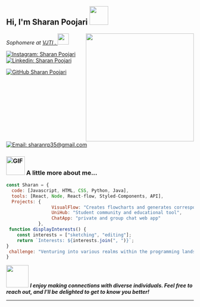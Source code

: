 <h2> Hi, I'm Sharan Poojari <img src="https://media.giphy.com/media/NAq0PgHZIICdpmZsmw/giphy.gif" width="50"> 
</h2>
<img align='right' src="https://media.giphy.com/media/wwgamp8bOsx8byvKTi/giphy.gif" width="290">
<p><em>Sophomere at <a href="https://vjti.ac.in/">VJTI   . </a><img src="https://media.giphy.com/media/fYSnHlufseco8Fh93Z/giphy.gif" width="30">
</em></p>

[![Instagram: Sharan Poojari](https://img.shields.io/badge/-sharan03-blue?style=social&logo=instagram&logoColor=red&link=https://www.instagram.com/__.sharan03.__/)](https://www.instagram.com/__.sharan03.__/)
[![Linkedin: Sharan Poojari](https://img.shields.io/badge/-sharanpoojari-blue?style=flat&logo=Linkedin&logoColor=white&link=https://www.linkedin.com/in/sharan-poojari-582656258/)](https://www.linkedin.com/in/sharan-poojari-582656258/)

[![GitHub Sharan Poojari](https://img.shields.io/github/followers/sharanrp?label=follow&style=social)](https://github.com/SharanRP)
[![Email: sharanrp35@gmail.com](https://img.shields.io/badge/-sharanrp35-red?style=social&logo=gmail)](mailto:sharanrp35@gmail.com)

### <img src="https://media.giphy.com/media/DPEFlZO4nJSZoqRfHv/giphy.gif" alt="GIF" width="50"> A little more about me... 

```javascript
const Sharan = {
  code: [Javascript, HTML, CSS, Python, Java],
  tools: [React, Node, React-flow, Styled-Components, API],
  Projects: {
                 VisualFlow: "Creates flowcharts and generates corresponding code",
                 UniHub: "Student community and educational tool",
                 ChatApp: "private and group chat web app"
            },
 function displayInterests() {
    const interests = ["sketching", "editing"];
    return `Interests: ${interests.join(", ")}`;
}
 challenge: "Venturing into various realms within the programming landscape."
}
```

<img src="https://media.giphy.com/media/G4OvmYxQAQyvUqhHTh/giphy.gif" width="60"> <em><b>I enjoy making connections with diverse individuals. Feel free to reach out, and I'll be delighted to get to know you better!</b> </em>

---
